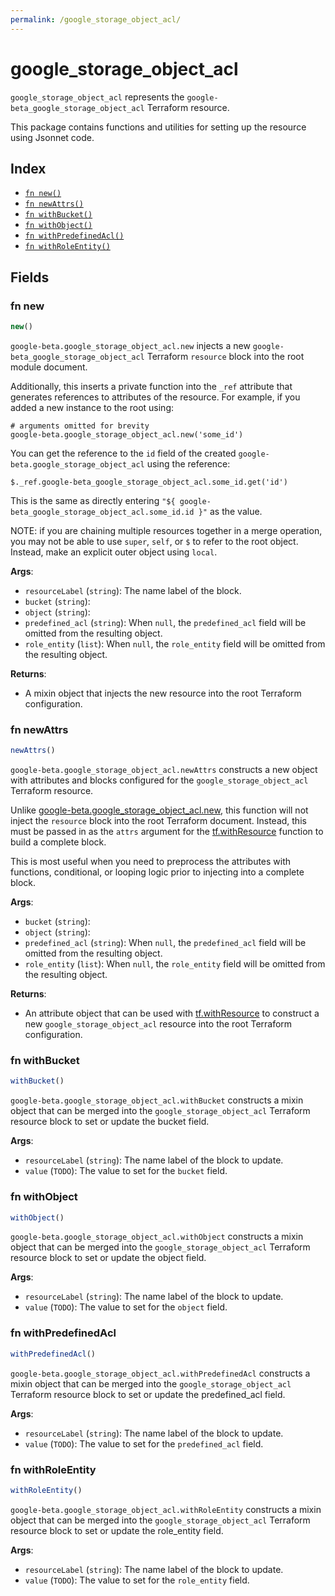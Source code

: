 ```yaml
---
permalink: /google_storage_object_acl/
---
```


# google_storage_object_acl

`google_storage_object_acl` represents the `google-beta_google_storage_object_acl` Terraform resource.



This package contains functions and utilities for setting up the resource using Jsonnet code.


## Index

* [`fn new()`](#fn-new)
* [`fn newAttrs()`](#fn-newattrs)
* [`fn withBucket()`](#fn-withbucket)
* [`fn withObject()`](#fn-withobject)
* [`fn withPredefinedAcl()`](#fn-withpredefinedacl)
* [`fn withRoleEntity()`](#fn-withroleentity)

## Fields

### fn new

```ts
new()
```


`google-beta.google_storage_object_acl.new` injects a new `google-beta_google_storage_object_acl` Terraform `resource`
block into the root module document.

Additionally, this inserts a private function into the `_ref` attribute that generates references to attributes of the
resource. For example, if you added a new instance to the root using:

    # arguments omitted for brevity
    google-beta.google_storage_object_acl.new('some_id')

You can get the reference to the `id` field of the created `google-beta.google_storage_object_acl` using the reference:

    $._ref.google-beta_google_storage_object_acl.some_id.get('id')

This is the same as directly entering `"${ google-beta_google_storage_object_acl.some_id.id }"` as the value.

NOTE: if you are chaining multiple resources together in a merge operation, you may not be able to use `super`, `self`,
or `$` to refer to the root object. Instead, make an explicit outer object using `local`.

**Args**:
  - `resourceLabel` (`string`): The name label of the block.
  - `bucket` (`string`): 
  - `object` (`string`): 
  - `predefined_acl` (`string`):  When `null`, the `predefined_acl` field will be omitted from the resulting object.
  - `role_entity` (`list`):  When `null`, the `role_entity` field will be omitted from the resulting object.

**Returns**:
- A mixin object that injects the new resource into the root Terraform configuration.


### fn newAttrs

```ts
newAttrs()
```


`google-beta.google_storage_object_acl.newAttrs` constructs a new object with attributes and blocks configured for the `google_storage_object_acl`
Terraform resource.

Unlike [google-beta.google_storage_object_acl.new](#fn-googlestorageobjectaclnew), this function will not inject the `resource`
block into the root Terraform document. Instead, this must be passed in as the `attrs` argument for the
[tf.withResource](https://github.com/tf-libsonnet/core/tree/main/docs#fn-withresource) function to build a complete block.

This is most useful when you need to preprocess the attributes with functions, conditional, or looping logic prior to
injecting into a complete block.

**Args**:
  - `bucket` (`string`): 
  - `object` (`string`): 
  - `predefined_acl` (`string`):  When `null`, the `predefined_acl` field will be omitted from the resulting object.
  - `role_entity` (`list`):  When `null`, the `role_entity` field will be omitted from the resulting object.

**Returns**:
  - An attribute object that can be used with [tf.withResource](https://github.com/tf-libsonnet/core/tree/main/docs#fn-withresource) to construct a new `google_storage_object_acl` resource into the root Terraform configuration.


### fn withBucket

```ts
withBucket()
```

`google-beta.google_storage_object_acl.withBucket` constructs a mixin object that can be merged into the `google_storage_object_acl`
Terraform resource block to set or update the bucket field.



**Args**:
  - `resourceLabel` (`string`): The name label of the block to update.
  - `value` (`TODO`): The value to set for the `bucket` field.


### fn withObject

```ts
withObject()
```

`google-beta.google_storage_object_acl.withObject` constructs a mixin object that can be merged into the `google_storage_object_acl`
Terraform resource block to set or update the object field.



**Args**:
  - `resourceLabel` (`string`): The name label of the block to update.
  - `value` (`TODO`): The value to set for the `object` field.


### fn withPredefinedAcl

```ts
withPredefinedAcl()
```

`google-beta.google_storage_object_acl.withPredefinedAcl` constructs a mixin object that can be merged into the `google_storage_object_acl`
Terraform resource block to set or update the predefined_acl field.



**Args**:
  - `resourceLabel` (`string`): The name label of the block to update.
  - `value` (`TODO`): The value to set for the `predefined_acl` field.


### fn withRoleEntity

```ts
withRoleEntity()
```

`google-beta.google_storage_object_acl.withRoleEntity` constructs a mixin object that can be merged into the `google_storage_object_acl`
Terraform resource block to set or update the role_entity field.



**Args**:
  - `resourceLabel` (`string`): The name label of the block to update.
  - `value` (`TODO`): The value to set for the `role_entity` field.
